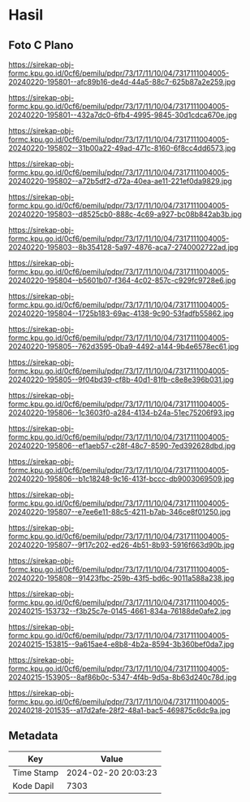 # Hasil

## Foto C Plano

https://sirekap-obj-formc.kpu.go.id/0cf6/pemilu/pdpr/73/17/11/10/04/7317111004005-20240220-195801--afc89b16-de4d-44a5-88c7-625b87a2e259.jpg

https://sirekap-obj-formc.kpu.go.id/0cf6/pemilu/pdpr/73/17/11/10/04/7317111004005-20240220-195801--432a7dc0-6fb4-4995-9845-30d1cdca670e.jpg

https://sirekap-obj-formc.kpu.go.id/0cf6/pemilu/pdpr/73/17/11/10/04/7317111004005-20240220-195802--31b00a22-49ad-471c-8160-6f8cc4dd6573.jpg

https://sirekap-obj-formc.kpu.go.id/0cf6/pemilu/pdpr/73/17/11/10/04/7317111004005-20240220-195802--a72b5df2-d72a-40ea-ae11-221ef0da9829.jpg

https://sirekap-obj-formc.kpu.go.id/0cf6/pemilu/pdpr/73/17/11/10/04/7317111004005-20240220-195803--d8525cb0-888c-4c69-a927-bc08b842ab3b.jpg

https://sirekap-obj-formc.kpu.go.id/0cf6/pemilu/pdpr/73/17/11/10/04/7317111004005-20240220-195803--8b354128-5a97-4876-aca7-2740002722ad.jpg

https://sirekap-obj-formc.kpu.go.id/0cf6/pemilu/pdpr/73/17/11/10/04/7317111004005-20240220-195804--b5601b07-f364-4c02-857c-c929fc9728e6.jpg

https://sirekap-obj-formc.kpu.go.id/0cf6/pemilu/pdpr/73/17/11/10/04/7317111004005-20240220-195804--1725b183-69ac-4138-9c90-53fadfb55862.jpg

https://sirekap-obj-formc.kpu.go.id/0cf6/pemilu/pdpr/73/17/11/10/04/7317111004005-20240220-195805--762d3595-0ba9-4492-a144-9b4e6578ec61.jpg

https://sirekap-obj-formc.kpu.go.id/0cf6/pemilu/pdpr/73/17/11/10/04/7317111004005-20240220-195805--9f04bd39-cf8b-40d1-81fb-c8e8e396b031.jpg

https://sirekap-obj-formc.kpu.go.id/0cf6/pemilu/pdpr/73/17/11/10/04/7317111004005-20240220-195806--1c3603f0-a284-4134-b24a-51ec75206f93.jpg

https://sirekap-obj-formc.kpu.go.id/0cf6/pemilu/pdpr/73/17/11/10/04/7317111004005-20240220-195806--ef1aeb57-c28f-48c7-8590-7ed392628dbd.jpg

https://sirekap-obj-formc.kpu.go.id/0cf6/pemilu/pdpr/73/17/11/10/04/7317111004005-20240220-195806--b1c18248-9c16-413f-bccc-db9003069509.jpg

https://sirekap-obj-formc.kpu.go.id/0cf6/pemilu/pdpr/73/17/11/10/04/7317111004005-20240220-195807--e7ee6e11-88c5-4211-b7ab-346ce8f01250.jpg

https://sirekap-obj-formc.kpu.go.id/0cf6/pemilu/pdpr/73/17/11/10/04/7317111004005-20240220-195807--9f17c202-ed26-4b51-8b93-5916f663d90b.jpg

https://sirekap-obj-formc.kpu.go.id/0cf6/pemilu/pdpr/73/17/11/10/04/7317111004005-20240220-195808--91423fbc-259b-43f5-bd6c-9011a588a238.jpg

https://sirekap-obj-formc.kpu.go.id/0cf6/pemilu/pdpr/73/17/11/10/04/7317111004005-20240215-153732--f3b25c7e-0145-4661-834a-76188de0afe2.jpg

https://sirekap-obj-formc.kpu.go.id/0cf6/pemilu/pdpr/73/17/11/10/04/7317111004005-20240215-153815--9a615ae4-e8b8-4b2a-8594-3b360bef0da7.jpg

https://sirekap-obj-formc.kpu.go.id/0cf6/pemilu/pdpr/73/17/11/10/04/7317111004005-20240215-153905--8af86b0c-5347-4f4b-9d5a-8b63d240c78d.jpg

https://sirekap-obj-formc.kpu.go.id/0cf6/pemilu/pdpr/73/17/11/10/04/7317111004005-20240218-201535--a17d2afe-28f2-48a1-bac5-469875c6dc9a.jpg


## Metadata

| Key        | Value               |
| ---------- | ------------------- |
| Time Stamp | 2024-02-20 20:03:23 |
| Kode Dapil | 7303                |



